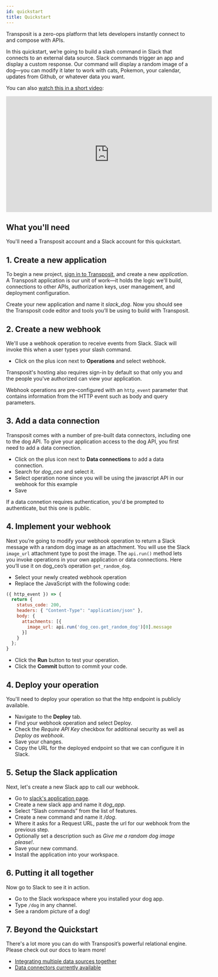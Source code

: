 ```yaml
---
id: quickstart
title: Quickstart
---
```


Transposit is a zero-ops platform that lets developers instantly connect to and compose with APIs.

In this quickstart, we’re going to build a slash command in Slack that connects to an external data source. Slack commands trigger an app and display a custom response. Our command will display a random image of a dog&mdash;you can modify it later to work with cats, Pokemon, your calendar, updates from Github, or whatever data you want.

You can also [watch this in a short video](https://www.youtube.com/watch?v=VLvjSh1fkp0):

<iframe width="560" height="315" src="https://www.youtube.com/embed/VLvjSh1fkp0" frameborder="0" allow="accelerometer; autoplay; encrypted-media; gyroscope; picture-in-picture" allowfullscreen></iframe>

## What you'll need

You'll need a Transposit account and a Slack account for this quickstart.

## 1. Create a new application

To begin a new project, [sign in to Transposit](http://console.transposit.com), and create a new _application_. A Transposit application is our unit of work&mdash;it holds the logic we'll build, connections to other APIs, authorization keys, user management, and deployment configuration.

Create your new application and name it _slack_dog_. Now you should see the Transposit code editor and tools you’ll be using to build with Transposit.

## 2. Create a new webhook

We'll use a webhook operation to receive events from Slack. Slack will invoke this when a user types your slash command.

* Click on the plus icon next to **Operations** and select webhook.

Transposit's hosting also requires sign-in by default so that only you and the people you've authorized can view your application.

Webhook operations are pre-configured with an `http_event` parameter that contains information from the HTTP event such as body and query parameters.

## 3. Add a data connection

Transposit comes with a number of pre-built data connectors, including one to the dog API. To give your application access to the dog API, you first need to add a data connection.

* Click on the plus icon next to **Data connections** to add a data connection.
* Search for _dog_ceo_ and select it.
* Select operation none since you will be using the javascript API in our webhook for this example
* Save

If a data connetion requires authentication, you'd be prompted to authenticate, but this one is public.

## 4. Implement your webhook

Next you’re going to modify your webhook operation to return a Slack message with a random dog image as an attachment. You will use the Slack `image_url` attachment type to post the image. The `api.run()` method lets you invoke operations in your own application or data connections. Here you’ll use it on dog_ceo’s operation `get_random_dog`.

* Select your newly created webhook operation
* Replace the JavaScript with the following code:

```javascript
({ http_event }) => {
  return {
    status_code: 200,
    headers: { "Content-Type": "application/json" },
    body: {
      attachments: [{
        image_url: api.run('dog_ceo.get_random_dog')[0].message
      }]
    }
  };
}
```

* Click the **Run** button to test your operation.
* Click the **Commit** button to commit your code.

## 4. Deploy your operation

You'll need to deploy your operation so that the http endpoint is publicly available.

* Navigate to the **Deploy** tab.
* Find your webhook operation and select Deploy.
* Check the _Require API Key_ checkbox for additional security as well as _Deploy as webhook_.
* Save your changes.
* Copy the URL for the deployed endpoint so that we can configure it in Slack.

## 5. Setup the Slack application

Next, let's create a new Slack app to call our webhook.

* Go to [slack's application page](https://api.slack.com/apps).
* Create a new slack app and name it _dog_app_.
* Select “Slash commands” from the list of features.
* Create a new command and name it _/dog_.
* Where it asks for a Request URL, paste the url for our webhook from the previous step.
* Optionally set a description such as _Give me a random dog image please!_.
* Save your new command.
* Install the application into your workspace.

## 6. Putting it all together

Now go to Slack to see it in action.

* Go to the Slack workspace where you installed your dog app.
* Type `/dog` in any channel.
* See a random picture of a dog!

## 7. Beyond the Quickstart

There's a lot more you can do with Transposit’s powerful relational engine. Please check out our docs to learn more!

* [Integrating multiple data sources together](sql-quickstart.md)
* [Data connectors currently available](../references/data-connectors.md)
